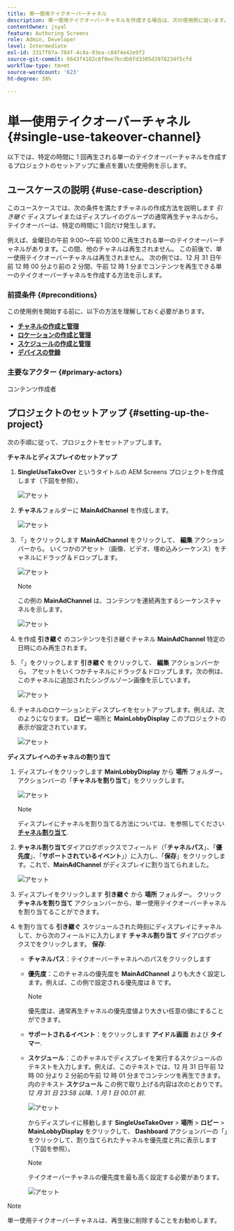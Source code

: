 ```yaml
---
title: 単一使用テイクオーバーチャネル
description: 単一使用テイクオーバーチャネルを作成する場合は、次の使用例に従います。
contentOwner: jsyal
feature: Authoring Screens
role: Admin, Developer
level: Intermediate
exl-id: 3317f07a-784f-4c4a-93ea-c84f4e42e9f2
source-git-commit: 6643f4162c8f0ee7bcdb0fd3305d3978234f5cfd
workflow-type: tm+mt
source-wordcount: '623'
ht-degree: 38%

---
```


# 単一使用テイクオーバーチャネル {#single-use-takeover-channel}

以下では、特定の時間に 1 回再生される単一のテイクオーバーチャネルを作成するプロジェクトのセットアップに重点を置いた使用例を示します。

## ユースケースの説明 {#use-case-description}

このユースケースでは、次の条件を満たすチャネルの作成方法を説明します *引き継ぐ* ディスプレイまたはディスプレイのグループの通常再生チャネルから。 テイクオーバーは、特定の時間に 1 回だけ発生します。

例えば、金曜日の午前 9:00～午前 10:00 に再生される単一のテイクオーバーチャネルがあります。この間、他のチャネルは再生されません。 この前後で、単一使用テイクオーバーチャネルは再生されません。 次の例では、12 月 31 日午前 12 時 00 分より前の 2 分間、午前 12 時 1 分までコンテンツを再生できる単一のテイクオーバーチャネルを作成する方法を示します。

### 前提条件 {#preconditions}

この使用例を開始する前に、以下の方法を理解しておく必要があります。

* **[チャネルの作成と管理](managing-channels.md)**
* **[ロケーションの作成と管理](managing-locations.md)**
* **[スケジュールの作成と管理](managing-schedules.md)**
* **[デバイスの登録](device-registration.md)**

### 主要なアクター {#primary-actors}

コンテンツ作成者

## プロジェクトのセットアップ {#setting-up-the-project}

次の手順に従って、プロジェクトをセットアップします。

**チャネルとディスプレイのセットアップ**

1. **SingleUseTakeOver** というタイトルの AEM Screens プロジェクトを作成します（下図を参照）。

   ![アセット](assets/single-takeover1.png)

1. **チャネル**&#x200B;フォルダーに **MainAdChannel** を作成します。

   ![アセット](assets/single-takeover2.png)

1. 「」をクリックします **MainAdChannel** をクリックして、 **編集** アクションバーから。 いくつかのアセット（画像、ビデオ、埋め込みシーケンス）をチャネルにドラッグ＆ドロップします。

   ![アセット](assets/single-takeover2.png)


   >[!NOTE]
   >この例の **MainAdChannel** は、コンテンツを連続再生するシーケンスチャネルを示します。

   ![アセット](assets/single-takeover3.png)

1. を作成 **引き継ぐ** のコンテンツを引き継ぐチャネル **MainAdChannel** 特定の日時にのみ再生されます。

1. 「」をクリックします **引き継ぐ** をクリックして、 **編集** アクションバーから。 アセットをいくつかチャネルにドラッグ＆ドロップします。次の例は、このチャネルに追加されたシングルゾーン画像を示しています。

   ![アセット](assets/single-takeover4.png)

1. チャネルのロケーションとディスプレイをセットアップします。例えば、次のようになります。 **ロビー** 場所と  **MainLobbyDisplay** このプロジェクトの表示が設定されています。

   ![アセット](assets/single-takeover5.png)

**ディスプレイへのチャネルの割り当て**

1. ディスプレイをクリックします **MainLobbyDisplay** から **場所** フォルダー。 アクションバーの「**チャネルを割り当て**」をクリックします。

   ![アセット](assets/single-takeover6.png)

   >[!NOTE]
   >ディスプレイにチャネルを割り当てる方法については、を参照してください **[チャネル割り当て](channel-assignment.md)**.

1. **チャネル割り当て**&#x200B;ダイアログボックスでフィールド（「**チャネルパス**」、「**優先度**」、「**サポートされているイベント**」）に入力し、「**保存**」をクリックします。これで、**MainAdChannel** がディスプレイに割り当てられました。

   ![アセット](assets/single-takeover7.png)

1. ディスプレイをクリックします **引き継ぐ** から **場所** フォルダー。 クリック **チャネルを割り当て** アクションバーから、単一使用テイクオーバーチャネルを割り当てることができます。

1. を割り当てる **引き継ぐ** スケジュールされた時刻にディスプレイにチャネルして、から次のフィールドに入力します **チャネル割り当て** ダイアログボックスでをクリックします。 **保存**:

   * **チャネルパス**：テイクオーバーチャネルへのパスをクリックします
   * **優先度**：このチャネルの優先度を **MainAdChannel** よりも大きく設定します。例えば、この例で設定される優先度は 8 です。

     >[!NOTE]
     >優先度は、通常再生チャネルの優先度値より大きい任意の値にすることができます。
   * **サポートされるイベント**：をクリックします **アイドル画面** および **タイマー**.
   * **スケジュール**：このチャネルでディスプレイを実行するスケジュールのテキストを入力します。例えば、このテキストでは、12 月 31 日午前 12 時 00 分より 2 分前の午前 12 時 01 分までコンテンツを再生できます。内のテキスト **スケジュール** この例で取り上げる内容は次のとおりです。 *12 月 31 日 23:58 以降、1 月 1 日 00.01 前*.

     ![アセット](assets/single-takeover8.png)

     からディスプレイに移動します **SingleUseTakeOver** > **場所** > **ロビー** > **MainLobbyDisplay** をクリックして、 **Dashboard** アクションバーの「」をクリックして、割り当てられたチャネルを優先度と共に表示します（下図を参照）。

     >[!NOTE]
     >テイクオーバーチャネルの優先度を最も高く設定する必要があります。

     ![アセット](assets/single-takeover9.png)

>[!NOTE]
>
>単一使用テイクオーバーチャネルは、再生後に削除することをお勧めします。
